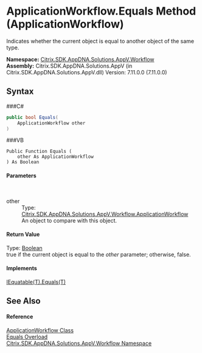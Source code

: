 # ApplicationWorkflow.Equals Method (ApplicationWorkflow)
 

Indicates whether the current object is equal to another object of the same type.

**Namespace:**&nbsp;<a href="N_Citrix_SDK_AppDNA_Solutions_AppV_Workflow">Citrix.SDK.AppDNA.Solutions.AppV.Workflow</a><br />**Assembly:**&nbsp;Citrix.SDK.AppDNA.Solutions.AppV (in Citrix.SDK.AppDNA.Solutions.AppV.dll) Version: 7.11.0.0 (7.11.0.0)

## Syntax

###C#
```csharp
public bool Equals(
	ApplicationWorkflow other
)
```

###VB
```vbnet
Public Function Equals ( 
	other As ApplicationWorkflow
) As Boolean
```


#### Parameters
&nbsp;<dl><dt>other</dt><dd>Type: <a href="T_Citrix_SDK_AppDNA_Solutions_AppV_Workflow_ApplicationWorkflow">Citrix.SDK.AppDNA.Solutions.AppV.Workflow.ApplicationWorkflow</a><br />An object to compare with this object.</dd></dl>

#### Return Value
Type: <a href="http://msdn2.microsoft.com/en-us/library/a28wyd50" target="_blank">Boolean</a><br />true if the current object is equal to the *other* parameter; otherwise, false.

#### Implements
<a href="http://msdn2.microsoft.com/en-us/library/ms131190" target="_blank">IEquatable(T).Equals(T)</a><br />

## See Also


#### Reference
<a href="T_Citrix_SDK_AppDNA_Solutions_AppV_Workflow_ApplicationWorkflow">ApplicationWorkflow Class</a><br /><a href="Overload_Citrix_SDK_AppDNA_Solutions_AppV_Workflow_ApplicationWorkflow_Equals">Equals Overload</a><br /><a href="N_Citrix_SDK_AppDNA_Solutions_AppV_Workflow">Citrix.SDK.AppDNA.Solutions.AppV.Workflow Namespace</a><br />